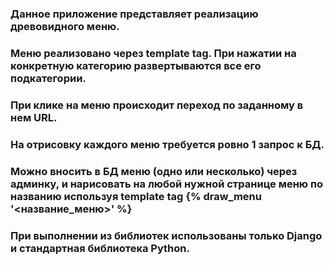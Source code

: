 ### Данное приложение представляет реализацию древовидного меню.
### Меню реализовано через template tag. При нажатии на конкретную категорию развертываются все его подкатегории.
### При клике на меню происходит переход по заданному в нем URL.
### На отрисовку каждого меню требуется ровно 1 запрос к БД.
### Можно вносить в БД меню (одно или несколько) через админку, и нарисовать на любой нужной странице меню по названию используя template tag {% draw_menu '<название_меню>' %}
### При выполнении из библиотек использованы только Django и стандартная библиотека Python.
